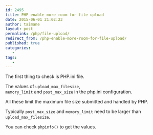 ```yaml
---
id: 2495
title: PHP enable more room for file upload
date: 2015-06-01 21:02:23
author: taimane
layout: post
permalink: /php/file-upload/
redirect_from: /php-enable-more-room-for-file-upload/
published: true
categories:
   -
tags:
   -
---
```

The first thing to check is PHP.ini file.

The values of <code>upload_max_filesize</code>,<code> memory_limit</code> and <code>post_max_size</code> in the php.ini configuration.

All these limit the maximum file size submitted and handled by PHP. 

Typically <code>post_max_size</code> and <code>memory_limit</code> need to be larger than <code>upload_max_filesize</code>.

You can check `phpinfo()` to get the values.

